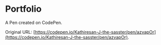 # Portfolio 

A Pen created on CodePen.

Original URL: [https://codepen.io/Kathiresan-J-the-sasster/pen/azvapOr](https://codepen.io/Kathiresan-J-the-sasster/pen/azvapOr).

